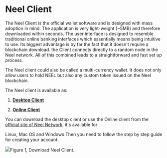# **Neel Client**

The Neel Client is the official wallet software and is designed with mass adoption in mind. The application is very light-weight \(~5MB\) and therefore downloaded within seconds. The user interface is designed to resemble traditional online banking interfaces which essentially means being intuitive to use. Its biggest advantage is by far the fact that it doesn't require a blockchain download. the Client connects directly to a random node in the Neel network. All of this combined leads to a straightforward and fast set up process.

The Neel client could also be called a multi-currency wallet. It does not only allow users to hold NEEL but also any custom token issued on the Neel blockchain.

The Neel client is available as:

1. [**Desktop Client**](https://neelplatform.com/product)

2. [**Online Client**](https://neelplatform.com/product)

You can download the desktop client or use the Online client from the [official site of Neel Network](https://neelplatform.com/), it's available for

Linux, Mac OS and Windows Then you need to follow the step by step guide for creating your account.

![](/_assets/install-neel-client-screenshot.png)Figure 1, Download Neel Client.

  


